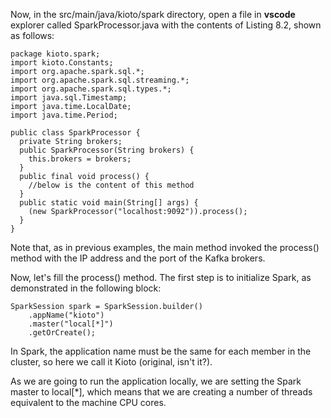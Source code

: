 Now, in the src/main/java/kioto/spark directory, open a file in **vscode** explorer called SparkProcessor.java with the contents of Listing 8.2, shown as follows:

```
package kioto.spark;
import kioto.Constants;
import org.apache.spark.sql.*;
import org.apache.spark.sql.streaming.*;
import org.apache.spark.sql.types.*;
import java.sql.Timestamp;
import java.time.LocalDate;
import java.time.Period;

public class SparkProcessor {
  private String brokers;
  public SparkProcessor(String brokers) {
    this.brokers = brokers;
  }
  public final void process() {
    //below is the content of this method
  }
  public static void main(String[] args) {
    (new SparkProcessor("localhost:9092")).process();
  }
}
```

Note that, as in previous examples, the main method invoked the process() method with the IP address and the port of the Kafka brokers.

Now, let's fill the process() method. The first step is to initialize Spark, as demonstrated in the following block:

```
SparkSession spark = SparkSession.builder()
    .appName("kioto")
    .master("local[*]")
    .getOrCreate();
```

In Spark, the application name must be the same for each member in the cluster, so here we call it Kioto (original, isn't it?).

As we are going to run the application locally, we are setting the Spark master to local[*], which means that we are creating a number of threads equivalent to the machine CPU cores.